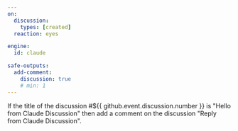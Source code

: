 ```yaml
---
on:
  discussion:
    types: [created]
  reaction: eyes

engine: 
  id: claude

safe-outputs:
  add-comment:
    discussion: true
    # min: 1
---
```


If the title of the discussion #${{ github.event.discussion.number }} is "Hello from Claude Discussion" then add a comment on the discussion "Reply from Claude Discussion".

